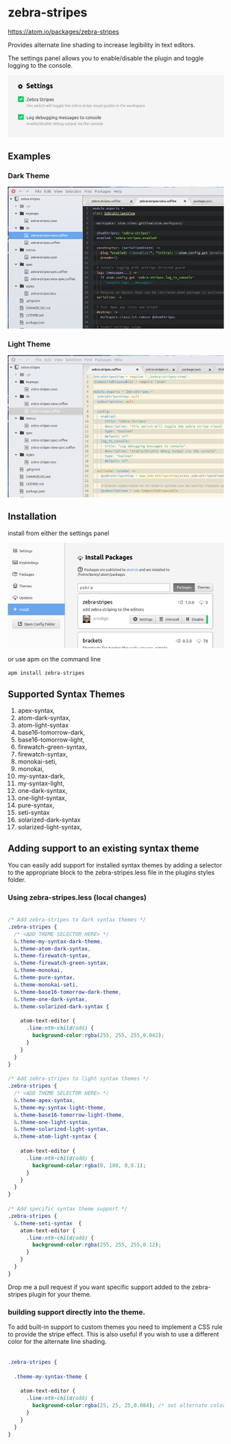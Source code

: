 # zebra-stripes
https://atom.io/packages/zebra-stripes

Provides alternate line shading to increase legibility in text editors.

The settings panel allows you to enable/disable the plugin and toggle logging to the console.

![Settings](https://github.com/prodigic/zebra-stripes/blob/master/zebra-stripes-settings.png?raw=true)

## Examples

### Dark Theme

![Preview dark theme](https://github.com/prodigic/zebra-stripes/blob/master/zebra-stripes-dark-theme.png?raw=true)

### Light Theme
![Preview light theme](https://github.com/prodigic/zebra-stripes/blob/master/zebra-stripes-light-theme.png?raw=true)

## Installation

install from either the settings panel

![Preview Settings Panel](https://github.com/prodigic/zebra-stripes/blob/master/zebra-stripes-settings-panel.png?raw=true)

or use apm on the command line

`apm install zebra-stripes`

## Supported Syntax Themes

1.  apex-syntax,
1.  atom-dark-syntax,
1.  atom-light-syntax
1.  base16-tomorrow-dark,
1.  base16-tomorrow-light,
1.  firewatch-green-syntax,
1.  firewatch-syntax,
1.  monokai-seti,
1.  monokai,
1. my-syntax-dark,
1. my-syntax-light,
1. one-dark-syntax,
1. one-light-syntax,
1. pure-syntax,
1. seti-syntax
1. solarized-dark-syntax  
1. solarized-light-syntax,




## Adding support to an existing syntax theme

You can easily add support for installed syntax themes by adding a selector to the appropriate block to the zebra-stripes.less file in the plugins styles folder.

### Using zebra-stripes.less (local changes)
``` css

/* Add zebra-stripes to dark syntax themes */
.zebra-stripes {
  /* <ADD THEME SELECTOR HERE> */
  &.theme-my-syntax-dark-theme,
  &.theme-atom-dark-syntax,
  &.theme-firewatch-syntax,
  &.theme-firewatch-green-syntax,
  &.theme-monokai,
  &.theme-pure-syntax,
  &.theme-monokai-seti,
  &.theme-base16-tomorrow-dark-theme,
  &.theme-one-dark-syntax,
  &.theme-solarized-dark-syntax {

    atom-text-editor {
      .line:nth-child(odd) {
        background-color:rgba(255, 255, 255,0.042);
      }
    }
  }
}

/* Add zebra-stripes to light syntax themes */
.zebra-stripes {
  /* <ADD THEME SELECTOR HERE> */
  &.theme-apex-syntax,
  &.theme-my-syntax-light-theme,
  &.theme-base16-tomorrow-light-theme,
  &.theme-one-light-syntax,
  &.theme-solarized-light-syntax,
  &.theme-atom-light-syntax {

    atom-text-editor {
      .line:nth-child(odd) {
        background-color:rgba(0, 180, 0,0.1);
      }
    }
  }
}

/* Add specific syntax theme support */
.zebra-stripes {
  &.theme-seti-syntax  {
    atom-text-editor {
      .line:nth-child(odd) {
        background-color:rgba(255, 255, 255,0.12);
      }
    }
  }
}

```
Drop me a pull request if you want specific support added to the zebra-stripes plugin for your theme.



### building support directly into the theme.

To add built-in support to custom themes you need to implement a CSS rule to provide the stripe effect. This is also useful if you wish to use a different color for the alternate line shading.

``` css

.zebra-stripes {

  .theme-my-syntax-theme {

    atom-text-editor {
      .line:nth-child(odd) {
        background-color:rgba(25, 25, 25,0.084); /* set alternate color here */
      }
    }
  }
}

```
